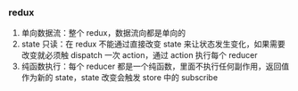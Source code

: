 ### redux

1. 单向数据流：整个 redux，数据流向都是单向的
2. state 只读：在 redux 不能通过直接改变 state 来让状态发生变化，如果需要改变就必须触 dispatch 一次 action，通过 action 执行每个 reducer
3. 纯函数执行：每个 reducer 都是一个纯函数，里面不执行任何副作用，返回值作为新的 state，state 改变会触发 store 中的 subscribe
